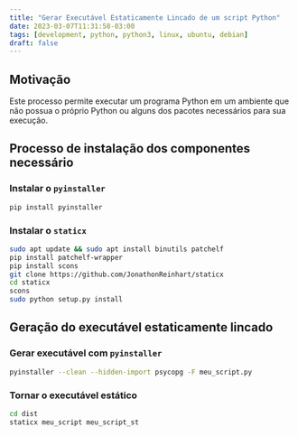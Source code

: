 ```yaml
---
title: "Gerar Executável Estaticamente Lincado de um script Python"
date: 2023-03-07T11:31:58-03:00
tags: [development, python, python3, linux, ubuntu, debian]
draft: false
---
```


## Motivação

Este processo permite executar um programa Python em um ambiente que não possua o próprio Python ou alguns dos pacotes necessários para sua execução.

## Processo de instalação dos componentes necessário

### Instalar o `pyinstaller`
```bash
pip install pyinstaller
```

### Instalar o `staticx`
```bash
sudo apt update && sudo apt install binutils patchelf
pip install patchelf-wrapper
pip install scons
git clone https://github.com/JonathonReinhart/staticx
cd staticx
scons
sudo python setup.py install
```

## Geração do executável estaticamente lincado

### Gerar executável com `pyinstaller`
```bash
pyinstaller --clean --hidden-import psycopg -F meu_script.py
```

### Tornar o executável estático
```bash
cd dist
staticx meu_script meu_script_st
```

